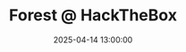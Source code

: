 ---
title: Forest @ HackTheBox  
date: 2025-04-14 13:00:00 
categories: [HTB Machines,Windows Machines]
tags: [ad,asreproast,ad,bloodhound,dcsync]     # TAG names should always be lowercase
---